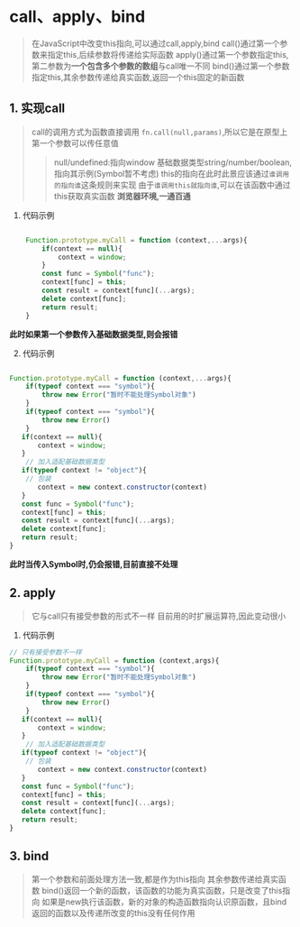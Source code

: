 # call、apply、bind

> 在JavaScript中改变this指向,可以通过call,apply,bind
> call()通过第一个参数来指定this,后续参数将传递给实际函数
> apply()通过第一个参数指定this,第二参数为**一个包含多个参数的数组**与call唯一不同
> bind()通过第一个参数指定this,其余参数传递给真实函数,返回一个this固定的新函数


## 1. 实现call

> call的调用方式为函数直接调用 ```fn.call(null,params)```,所以它是在原型上
> 第一个参数可以传任意值
> > null/undefined:指向window
> > 基础数据类型string/number/boolean,指向其示例(Symbol暂不考虑)
> this的指向在此时此景应该通过`谁调用的指向谁`这条规则来实现
> 由于`谁调用this就指向谁`,可以在该函数中通过this获取真实函数
> **浏览器环境,一通百通**

1. 代码示例

```js

    Function.prototype.myCall = function (context,...args){
        if(context == null){
            context = window;
        }
        const func = Symbol("func");
        context[func] = this;
        const result = context[func](...args);
        delete context[func];
        return result;
    }

```

**此时如果第一个参数传入基础数据类型,则会报错**

2. 代码示例

```js

Function.prototype.myCall = function (context,...args){
    if(typeof context === "symbol"){
        throw new Error("暂时不能处理Symbol对象")
    }
    if(typeof context === "symbol"){
        throw new Error()
    }
   if(context == null){
       context = window;
   }
    // 加入适配基础数据类型
   if(typeof context != "object"){
    // 包装
       context = new context.constructor(context)
   }
   const func = Symbol("func");
   context[func] = this;
   const result = context[func](...args);
   delete context[func];
   return result;
}


```

**此时当传入Symbol时,仍会报错,目前直接不处理**

## 2. apply

> 它与call只有接受参数的形式不一样
> 目前用的时扩展运算符,因此变动很小

1. 代码示例

```js
// 只有接受参数不一样
Function.prototype.myCall = function (context,args){
    if(typeof context === "symbol"){
        throw new Error("暂时不能处理Symbol对象")
    }
    if(typeof context === "symbol"){
        throw new Error()
    }
   if(context == null){
       context = window;
   }
    // 加入适配基础数据类型
   if(typeof context != "object"){
    // 包装
       context = new context.constructor(context)
   }
   const func = Symbol("func");
   context[func] = this;
   const result = context[func](...args);
   delete context[func];
   return result;
}

```

## 3. bind

> 第一个参数和前面处理方法一致,都是作为this指向
> 其余参数传递给真实函数
> bind()返回一个新的函数，该函数的功能为真实函数，只是改变了this指向
> 如果是new执行该函数，新的对象的构造函数指向认识原函数，且bind返回的函数以及传递所改变的this没有任何作用

